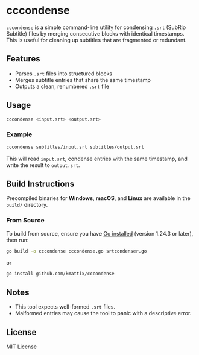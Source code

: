 # cccondense

`cccondense` is a simple command-line utility for condensing `.srt` (SubRip Subtitle) files by merging consecutive blocks with identical timestamps. This is useful for cleaning up subtitles that are fragmented or redundant.

## Features

* Parses `.srt` files into structured blocks
* Merges subtitle entries that share the same timestamp
* Outputs a clean, renumbered `.srt` file

## Usage

```bash
cccondense <input.srt> <output.srt>
```

### Example

```bash
cccondense subtitles/input.srt subtitles/output.srt
```

This will read `input.srt`, condense entries with the same timestamp, and write the result to `output.srt`.

## Build Instructions

Precompiled binaries for **Windows**, **macOS**, and **Linux** are available in the `build/` directory.

### From Source

To build from source, ensure you have [Go installed](https://golang.org/dl/) (version 1.24.3 or later), then run:

```bash
go build -o cccondense cccondense.go srtcondenser.go
```
or
```bash
go install github.com/kmattix/cccondense
```

## Notes

* This tool expects well-formed `.srt` files.
* Malformed entries may cause the tool to panic with a descriptive error.

## License

MIT License
